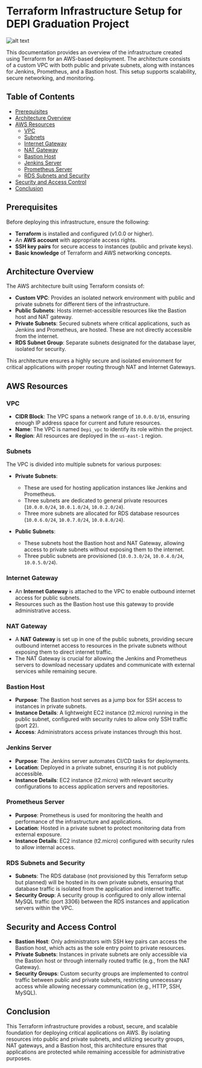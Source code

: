 # Terraform Infrastructure Setup for DEPI Graduation Project

![alt text](<assests/Graduation Project Architecture.jpg>)

This documentation provides an overview of the infrastructure created using Terraform for an AWS-based deployment. The architecture consists of a custom VPC with both public and private subnets, along with instances for Jenkins, Prometheus, and a Bastion host. This setup supports scalability, secure networking, and monitoring.

## Table of Contents
- [Prerequisites](#prerequisites)
- [Architecture Overview](#architecture-overview)
- [AWS Resources](#aws-resources)
  - [VPC](#vpc)
  - [Subnets](#subnets)
  - [Internet Gateway](#internet-gateway)
  - [NAT Gateway](#nat-gateway)
  - [Bastion Host](#bastion-host)
  - [Jenkins Server](#jenkins-server)
  - [Prometheus Server](#prometheus-server)
  - [RDS Subnets and Security](#rds-subnets-and-security)
- [Security and Access Control](#security-and-access-control)
- [Conclusion](#conclusion)

## Prerequisites

Before deploying this infrastructure, ensure the following:
- **Terraform** is installed and configured (v1.0.0 or higher).
- An **AWS account** with appropriate access rights.
- **SSH key pairs** for secure access to instances (public and private keys).
- **Basic knowledge** of Terraform and AWS networking concepts.

## Architecture Overview

The AWS architecture built using Terraform consists of:
- **Custom VPC**: Provides an isolated network environment with public and private subnets for different tiers of the infrastructure.
- **Public Subnets**: Hosts internet-accessible resources like the Bastion host and NAT gateway.
- **Private Subnets**: Secured subnets where critical applications, such as Jenkins and Prometheus, are hosted. These are not directly accessible from the internet.
- **RDS Subnet Group**: Separate subnets designated for the database layer, isolated for security.

This architecture ensures a highly secure and isolated environment for critical applications with proper routing through NAT and Internet Gateways.

## AWS Resources

### VPC

- **CIDR Block**: The VPC spans a network range of `10.0.0.0/16`, ensuring enough IP address space for current and future resources.
- **Name**: The VPC is named `Depi_vpc` to identify its role within the project.
- **Region**: All resources are deployed in the `us-east-1` region.

### Subnets

The VPC is divided into multiple subnets for various purposes:
- **Private Subnets**: 
  - These are used for hosting application instances like Jenkins and Prometheus.
  - Three subnets are dedicated to general private resources (`10.0.0.0/24`, `10.0.1.0/24`, `10.0.2.0/24`).
  - Three more subnets are allocated for RDS database resources (`10.0.6.0/24`, `10.0.7.0/24`, `10.0.8.0/24`).

- **Public Subnets**:
  - These subnets host the Bastion host and NAT Gateway, allowing access to private subnets without exposing them to the internet.
  - Three public subnets are provisioned (`10.0.3.0/24`, `10.0.4.0/24`, `10.0.5.0/24`).

### Internet Gateway

- An **Internet Gateway** is attached to the VPC to enable outbound internet access for public subnets.
- Resources such as the Bastion host use this gateway to provide administrative access.

### NAT Gateway

- A **NAT Gateway** is set up in one of the public subnets, providing secure outbound internet access to resources in the private subnets without exposing them to direct internet traffic.
- The NAT Gateway is crucial for allowing the Jenkins and Prometheus servers to download necessary updates and communicate with external services while remaining secure.

### Bastion Host

- **Purpose**: The Bastion host serves as a jump box for SSH access to instances in private subnets.
- **Instance Details**: A lightweight EC2 instance (t2.micro) running in the public subnet, configured with security rules to allow only SSH traffic (port 22).
- **Access**: Administrators access private instances through this host.

### Jenkins Server

- **Purpose**: The Jenkins server automates CI/CD tasks for deployments.
- **Location**: Deployed in a private subnet, ensuring it is not publicly accessible.
- **Instance Details**: EC2 instance (t2.micro) with relevant security configurations to access application servers and repositories.

### Prometheus Server

- **Purpose**: Prometheus is used for monitoring the health and performance of the infrastructure and applications.
- **Location**: Hosted in a private subnet to protect monitoring data from external exposure.
- **Instance Details**: EC2 instance (t2.micro) configured with security rules to allow internal access.

### RDS Subnets and Security

- **Subnets**: The RDS database (not provisioned by this Terraform setup but planned) will be hosted in its own private subnets, ensuring that database traffic is isolated from the application and internet traffic.
- **Security Group**: A security group is configured to only allow internal MySQL traffic (port 3306) between the RDS instances and application servers within the VPC.

## Security and Access Control

- **Bastion Host**: Only administrators with SSH key pairs can access the Bastion host, which acts as the sole entry point to private resources.
- **Private Subnets**: Instances in private subnets are only accessible via the Bastion host or through internally routed traffic (e.g., from the NAT Gateway).
- **Security Groups**: Custom security groups are implemented to control traffic between public and private subnets, restricting unnecessary access while allowing necessary communication (e.g., HTTP, SSH, MySQL).

## Conclusion

This Terraform infrastructure provides a robust, secure, and scalable foundation for deploying critical applications on AWS. By isolating resources into public and private subnets, and utilizing security groups, NAT gateways, and a Bastion host, this architecture ensures that applications are protected while remaining accessible for administrative purposes.
